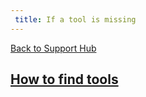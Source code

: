 ```yaml
---
 title: If a tool is missing
---
```

[Back to Support Hub](/support/)

## [How to find tools](https://training.galaxyproject.org/training-material/faqs/galaxy/#if-a-tool-is-missing)
